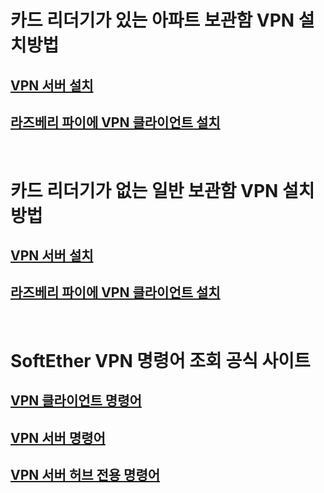 # __카드 리더기가 있는 아파트 보관함 VPN 설치방법__

## [VPN 서버 설치](https://github.com/networknegineeryong/Softether-VPN-With-Dnsmasq/blob/main/A.%20SoftEther%20VPN%20Server%20With%20CardReader.md)

## [라즈베리 파이에 VPN 클라이언트 설치](https://github.com/networknegineeryong/Softether-VPN-With-Dnsmasq/blob/main/A.%20SoftEther%20VPN%20Client%20With%20CardReader.md)

&nbsp;

# __카드 리더기가 없는 일반 보관함 VPN 설치방법__

## [VPN 서버 설치](https://github.com/networknegineeryong/Softether-VPN-With-Dnsmasq/blob/main/B.%20SoftEther%20VPN%20Server%20Without%20CardReader.md)

## [라즈베리 파이에 VPN 클라이언트 설치](https://github.com/networknegineeryong/Softether-VPN-With-Dnsmasq/blob/main/B.%20SoftEther%20VPN%20Client%20Without%20CardReader.md)

&nbsp;

# SoftEther VPN 명령어 조회 공식 사이트

## [VPN 클라이언트 명령어](https://www.softether.org/4-docs/1-manual/6._Command_Line_Management_Utility_Manual/6.5_VPN_Client_Management_Command_Reference)

## [VPN 서버 명령어](https://www.softether.org/4-docs/1-manual/6._Command_Line_Management_Utility_Manual/6.3_VPN_Server_%2F%2F_VPN_Bridge_Management_Command_Reference_(For_Entire_Server))

## [VPN 서버 허브 전용 명령어](https://www.softether.org/4-docs/1-manual/6._Command_Line_Management_Utility_Manual/6.4_VPN_Server_%2F%2F_VPN_Bridge_Management_Command_Reference_(For_Virtual_Hub))
